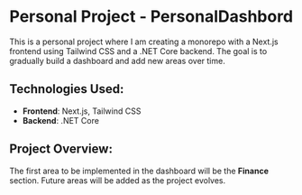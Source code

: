 # Personal Project - PersonalDashbord

This is a personal project where I am creating a monorepo with a Next.js frontend using Tailwind CSS and a .NET Core backend. The goal is to gradually build a dashboard and add new areas over time.

## Technologies Used:
- **Frontend**: Next.js, Tailwind CSS
- **Backend**: .NET Core

## Project Overview:
The first area to be implemented in the dashboard will be the **Finance** section. Future areas will be added as the project evolves.
